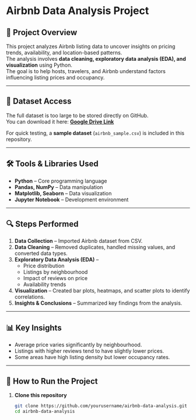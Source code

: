 # Airbnb Data Analysis Project

## 📌 Project Overview
This project analyzes Airbnb listing data to uncover insights on pricing trends, availability, and location-based patterns.  
The analysis involves **data cleaning, exploratory data analysis (EDA), and visualization** using Python.  
The goal is to help hosts, travelers, and Airbnb understand factors influencing listing prices and occupancy.

---

## 📂 Dataset Access
The full dataset is too large to be stored directly on GitHub.  
You can download it here: **[Google Drive Link](https://drive.google.com/file/d/1vd5p6mh8CQoct_HDHGjuQjAn67ivO_KN/view?usp=drive_link)** 

For quick testing, a **sample dataset** (`airbnb_sample.csv`) is included in this repository.

---

## 🛠 Tools & Libraries Used
- **Python** – Core programming language
- **Pandas, NumPy** – Data manipulation
- **Matplotlib, Seaborn** – Data visualization
- **Jupyter Notebook** – Development environment

---

## 🔍 Steps Performed
1. **Data Collection** – Imported Airbnb dataset from CSV.
2. **Data Cleaning** – Removed duplicates, handled missing values, and converted data types.
3. **Exploratory Data Analysis (EDA)** –  
   - Price distribution  
   - Listings by neighbourhood  
   - Impact of reviews on price  
   - Availability trends  
4. **Visualization** – Created bar plots, heatmaps, and scatter plots to identify correlations.
5. **Insights & Conclusions** – Summarized key findings from the analysis.

---

## 📊 Key Insights
- Average price varies significantly by neighbourhood.
- Listings with higher reviews tend to have slightly lower prices.
- Some areas have high listing density but lower occupancy rates.

---

## 🚀 How to Run the Project
1. **Clone this repository**  
   ```bash
   git clone https://github.com/yourusername/airbnb-data-analysis.git
   cd airbnb-data-analysis
